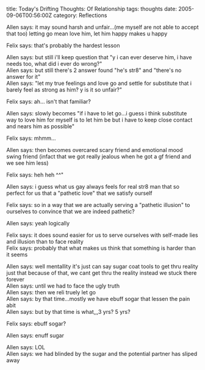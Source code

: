title: Today's Drifting Thoughts: Of Relationship
tags: thoughts
date: 2005-09-06T00:56:00Z
category: Reflections

Allen says: it may sound harsh and unfair…(me myself are not able to accept that too) letting go mean love him, let him happy makes u happy

Felix says: that's probably the hardest lesson

Allen says: but still i'll keep question that "y i can ever deserve him, i have needs too, what did i ever do wrong?"  
Allen says: but still there's 2 answer found "he's str8" and "there's no answer for it"  
Allen says: "let my true feelings and love go and settle for substitute that i barely feel as strong as him? y is it so unfair?"

Felix says: ah… isn't that familiar?

Allen says: slowly becomes "if i have to let go…i guess i think substitute way to love him for myself is to let him be but i have to keep close contact and nears him as possible"

Felix says: mhmm…

Allen says: then becomes overcared scary friend and emotional mood swing friend (infact that we got really jealous when he got a gf friend and we see him less)

Felix says: heh heh ^^"

Allen says: i guess what us gay always feels for real str8 man that so perfect for us that a "pathetic love" that we satisfy ourself

Felix says: so in a way that we are actually serving a "pathetic illusion" to ourselves to convince that we are indeed pathetic?

Allen says: yeah logically

Felix says: it does sound easier for us to serve ourselves with self-made lies and illusion than to face reality  
Felix says: probably that what makes us think that something is harder than it seems

Allen says: well mentallity it's just can say sugar coat tools to get thru reality just that because of that, we cant get thru the reality instead we stuck there forever  
Allen says: until we had to face the ugly truth  
Allen says: then we reli truely let go  
Allen says: by that time…mostly we have ebuff sogar that lessen the pain abit  
Allen says: but by that time is what,,,3 yrs? 5 yrs?

Felix says: ebuff sogar?

Allen says: enuff sugar

Allen says: LOL  
Allen says: we had blinded by the sugar and the potential partner has sliped away

